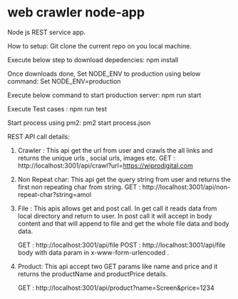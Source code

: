 # web crawler node-app

Node js REST service app.

How to setup:
Git clone the current repo on you local machine.

Execute below step to download depedencies:
npm install

Once downloads done, Set NODE_ENV to production using below command:
Set NODE_ENV=production

Execute below command to start production server:
npm run start

Execute Test cases :
npm run test

Start process using pm2:
pm2 start process.json

REST API call details:

1. Crawler :
    This api get the url from user and crawls the all links and returns the unique urls , social urls, images etc.
   GET : http://localhost:3001/api/crawl?url=https://wiprodigital.com

2. Non Repeat char:
    This api get the query string from user and returns the first non repeating char from string.
    GET : http://localhost:3001/api/non-repeat-char?string=amol

3. File :
   This apis allows get and post call. In get call it reads data from local directory and return to user. 
   In post call it will accept in body content and that will append to file and get the whole file data and body data.

   GET : http://localhost:3001/api/file
   POST : http://localhost:3001/api/file
   body with data param in x-www-form-urlencoded .

4. Product:
   This api accept two GET params like name and price and it returns the productName and productPrice details.

   GET : http://localhost:3001/api/product?name=Screen&price=1234
   
